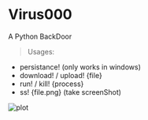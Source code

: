 # Virus000
A Python BackDoor

> Usages:

* persistance!    (only works in windows)
* download! / upload! {file}
* run! / kill! {process}
* ss! {file.png}  (take screenShot)

![plot](img/IMG_22012.gif)


